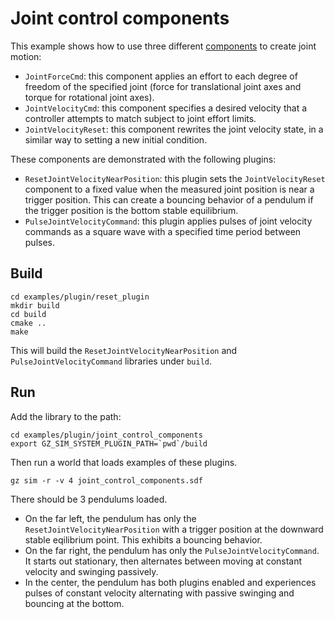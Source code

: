 # Joint control components

This example shows how to use three different
[components](https://gazebosim.org/api/sim/9/namespacegz_1_1sim_1_1components.html)
to create joint motion:

* `JointForceCmd`: this component applies an effort to each degree of freedom
  of the specified joint (force for translational joint axes and torque for
  rotational joint axes).
* `JointVelocityCmd`: this component specifies a desired velocity that a
  controller attempts to match subject to joint effort limits.
* `JointVelocityReset`: this component rewrites the joint velocity state,
  in a similar way to setting a new initial condition.

These components are demonstrated with the following plugins:

* `ResetJointVelocityNearPosition`: this plugin sets the `JointVelocityReset`
  component to a fixed value when the measured joint position is near a trigger
  position. This can create a bouncing behavior of a pendulum if the trigger
  position is the bottom stable equilibrium.
* `PulseJointVelocityCommand`: this plugin applies pulses of joint velocity
  commands as a square wave with a specified time period between pulses.

## Build

~~~
cd examples/plugin/reset_plugin
mkdir build
cd build
cmake ..
make
~~~

This will build the `ResetJointVelocityNearPosition` and
`PulseJointVelocityCommand` libraries under `build`.

## Run

Add the library to the path:

~~~
cd examples/plugin/joint_control_components
export GZ_SIM_SYSTEM_PLUGIN_PATH=`pwd`/build
~~~

Then run a world that loads examples of these plugins.

    gz sim -r -v 4 joint_control_components.sdf

There should be 3 pendulums loaded.

* On the far left, the pendulum has only the `ResetJointVelocityNearPosition`
  with a trigger position at the downward stable eqilibrium point. This exhibits
  a bouncing behavior.
* On the far right, the pendulum has only the `PulseJointVelocityCommand`.
  It starts out stationary, then alternates between moving at constant velocity
  and swinging passively.
* In the center, the pendulum has both plugins enabled and experiences pulses
  of constant velocity alternating with passive swinging and bouncing at the
  bottom.
